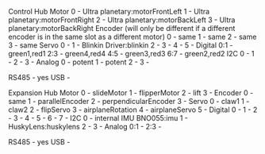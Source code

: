 Control Hub
Motor
0 - Ultra planetary:motorFrontLeft
1 - Ultra planetary:motorFrontRight
2 - Ultra planetary:motorBackLeft
3 - Ultra planetary:motorBackRight
Encoder (will only be different if a different encoder is in the same slot as a different motor)
0 - same
1 - same
2 - same
3 - same
Servo
0 - 
1 - Blinkin Driver:blinkin
2 -
3 -
4 -
5 -
Digital
0:1 - green1,red1
2:3 - green4,red4
4:5 - green3,red3
6:7 - green2,red2
I2C
0 -
1 -
2 -
3 -
Analog
0 - potent
1 - potent
2 -
3 -

RS485 - yes
USB -

Expansion Hub
Motor
0 - slideMotor
1 - flipperMotor
2 - lift
3 -
Encoder
0 - same
1 - parallelEncoder
2 - perpendicularEncoder
3 -
Servo
0 - claw1
1 - claw2
2 - flipServo
3 - airplaneRotation
4 - airplaneServo
5 -
Digital
0 -
1 -
2 -
3 -
4 -
5 -
6 -
7 -
I2C
0 - internal IMU BNO055:imu
1 - HuskyLens:huskylens
2 -
3 -
Analog
0:1 -
2:3 -

RS485 - yes
USB - 